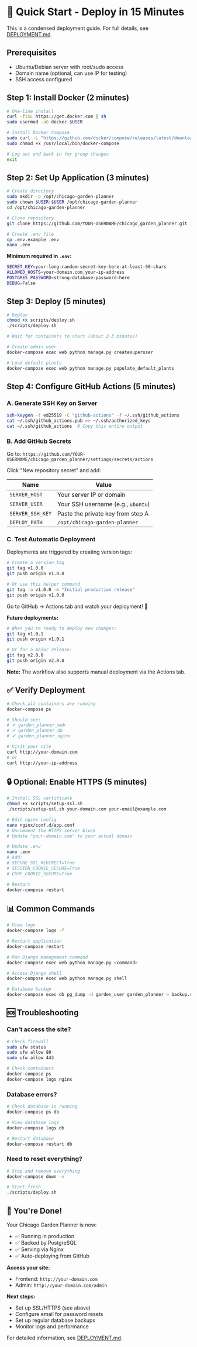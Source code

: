 # 🚀 Quick Start - Deploy in 15 Minutes

This is a condensed deployment guide. For full details, see [DEPLOYMENT.md](DEPLOYMENT.md).

## Prerequisites

- Ubuntu/Debian server with root/sudo access
- Domain name (optional, can use IP for testing)
- SSH access configured

## Step 1: Install Docker (2 minutes)

```bash
# One-line install
curl -fsSL https://get.docker.com | sh
sudo usermod -aG docker $USER

# Install Docker Compose
sudo curl -L "https://github.com/docker/compose/releases/latest/download/docker-compose-$(uname -s)-$(uname -m)" -o /usr/local/bin/docker-compose
sudo chmod +x /usr/local/bin/docker-compose

# Log out and back in for group changes
exit
```

## Step 2: Set Up Application (3 minutes)

```bash
# Create directory
sudo mkdir -p /opt/chicago-garden-planner
sudo chown $USER:$USER /opt/chicago-garden-planner
cd /opt/chicago-garden-planner

# Clone repository
git clone https://github.com/YOUR-USERNAME/chicago_garden_planner.git .

# Create .env file
cp .env.example .env
nano .env
```

**Minimum required in `.env`:**

```bash
SECRET_KEY=your-long-random-secret-key-here-at-least-50-chars
ALLOWED_HOSTS=your-domain.com,your-ip-address
POSTGRES_PASSWORD=strong-database-password-here
DEBUG=False
```

## Step 3: Deploy (5 minutes)

```bash
# Deploy
chmod +x scripts/deploy.sh
./scripts/deploy.sh

# Wait for containers to start (about 2-3 minutes)

# Create admin user
docker-compose exec web python manage.py createsuperuser

# Load default plants
docker-compose exec web python manage.py populate_default_plants
```

## Step 4: Configure GitHub Actions (5 minutes)

### A. Generate SSH Key on Server

```bash
ssh-keygen -t ed25519 -C "github-actions" -f ~/.ssh/github_actions
cat ~/.ssh/github_actions.pub >> ~/.ssh/authorized_keys
cat ~/.ssh/github_actions  # Copy this entire output
```

### B. Add GitHub Secrets

Go to: `https://github.com/YOUR-USERNAME/chicago_garden_planner/settings/secrets/actions`

Click "New repository secret" and add:

| Name | Value |
|------|-------|
| `SERVER_HOST` | Your server IP or domain |
| `SERVER_USER` | Your SSH username (e.g., `ubuntu`) |
| `SERVER_SSH_KEY` | Paste the private key from step A |
| `DEPLOY_PATH` | `/opt/chicago-garden-planner` |

### C. Test Automatic Deployment

Deployments are triggered by creating version tags:

```bash
# Create a version tag
git tag v1.0.0
git push origin v1.0.0

# Or use this helper command
git tag -a v1.0.0 -m "Initial production release"
git push origin v1.0.0
```

Go to GitHub → Actions tab and watch your deployment! 🎉

**Future deployments:**
```bash
# When you're ready to deploy new changes:
git tag v1.0.1
git push origin v1.0.1

# Or for a major release:
git tag v2.0.0
git push origin v2.0.0
```

**Note:** The workflow also supports manual deployment via the Actions tab.

## ✅ Verify Deployment

```bash
# Check all containers are running
docker-compose ps

# Should see:
# ✔ garden_planner_web
# ✔ garden_planner_db
# ✔ garden_planner_nginx

# Visit your site
curl http://your-domain.com
# or
curl http://your-ip-address
```

## 🔒 Optional: Enable HTTPS (5 minutes)

```bash
# Install SSL certificate
chmod +x scripts/setup-ssl.sh
./scripts/setup-ssl.sh your-domain.com your-email@example.com

# Edit nginx config
nano nginx/conf.d/app.conf
# Uncomment the HTTPS server block
# Update "your-domain.com" to your actual domain

# Update .env
nano .env
# Add:
# SECURE_SSL_REDIRECT=True
# SESSION_COOKIE_SECURE=True
# CSRF_COOKIE_SECURE=True

# Restart
docker-compose restart
```

## 📊 Common Commands

```bash
# View logs
docker-compose logs -f

# Restart application
docker-compose restart

# Run Django management command
docker-compose exec web python manage.py <command>

# Access Django shell
docker-compose exec web python manage.py shell

# Database backup
docker-compose exec db pg_dump -U garden_user garden_planner > backup.sql
```

## 🆘 Troubleshooting

### Can't access the site?

```bash
# Check firewall
sudo ufw status
sudo ufw allow 80
sudo ufw allow 443

# Check containers
docker-compose ps
docker-compose logs nginx
```

### Database errors?

```bash
# Check database is running
docker-compose ps db

# View database logs
docker-compose logs db

# Restart database
docker-compose restart db
```

### Need to reset everything?

```bash
# Stop and remove everything
docker-compose down -v

# Start fresh
./scripts/deploy.sh
```

## 🎉 You're Done!

Your Chicago Garden Planner is now:
- ✅ Running in production
- ✅ Backed by PostgreSQL
- ✅ Serving via Nginx
- ✅ Auto-deploying from GitHub

**Access your site:**
- Frontend: `http://your-domain.com`
- Admin: `http://your-domain.com/admin`

**Next steps:**
- Set up SSL/HTTPS (see above)
- Configure email for password resets
- Set up regular database backups
- Monitor logs and performance

For detailed information, see [DEPLOYMENT.md](DEPLOYMENT.md).
